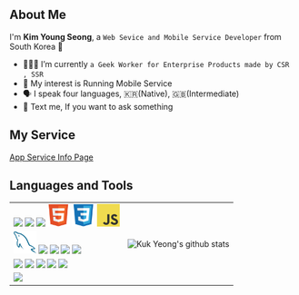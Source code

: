 ## About Me
I'm **Kim Young Seong**,  a `Web Sevice and Mobile Service Developer` from South Korea 🚀 <br>
- 👨🏻‍💻 I’m currently `a Geek Worker for Enterprise Products made by CSR , SSR`
- 🤔 My interest is Running Mobile Service
- 🗣 I speak four languages, 🇰🇷(Native), 🇬🇧(Intermediate)
- 💬 Text me, If you want to ask something

## My Service
[App Service Info Page](https://www.notion.so/11611a1b26054f89bc8cd457ce2f5836)


## Languages and Tools 
<table>
<tr>
<td>
<code><img height="40" src="https://cdn4.iconfinder.com/data/icons/logos-and-brands/512/181_Java_logo_logos-256.png"></code>
<code><img height="40" src="https://miro.medium.com/max/856/1*O68LbDvD5Dcsnez73M7v4Q.png"></code>
<code><img height="40" src="https://cdn0.iconfinder.com/data/icons/most-usable-logos/120/Android-512.png"></code>
<code><img height="40" src="https://raw.githubusercontent.com/devicons/devicon/master/icons/html5/html5-original.svg"></code>
<code><img height="40" src="https://raw.githubusercontent.com/devicons/devicon/master/icons/css3/css3-original.svg"></code>
<code><img height="40" src="https://raw.githubusercontent.com/github/explore/80688e429a7d4ef2fca1e82350fe8e3517d3494d/topics/javascript/javascript.png"></code>
</td>
<td rowspan="4">

![Kuk Yeong's github stats](https://github-readme-stats.vercel.app/api?username=ysk0951&show_icons=true)
</td>
</tr>

<tr>
<td>
<code><img height="40" src="https://raw.githubusercontent.com/devicons/devicon/master/icons/mysql/mysql-original.svg"></code>
<code><img height="40" src="https://upload.wikimedia.org/wikipedia/commons/thumb/3/3f/Git_icon.svg/1200px-Git_icon.svg.png"></code>
<code><img height="40" src="https://cdn4.iconfinder.com/data/icons/logos-and-brands/512/97_Docker_logo_logos-256.png"></code>
<code><img height="40" src="https://miro.medium.com/max/1084/1*L8UwJymGdpTh-jSXhDZO6g.png"></code>
<code><img height="40" src="https://user-images.githubusercontent.com/64457004/230895151-df651e7f-fce8-467e-90f0-8c5ae933ab9a.png"></code>
</td>
</tr>

<tr>
<td>
<code><img height="40" src="https://user-images.githubusercontent.com/64457004/230895240-e7686833-37dd-429a-b68b-9254e0f49245.png"></code>
<code><img height="40" src="https://user-images.githubusercontent.com/64457004/231157277-ec27a285-0544-4352-8bbb-4f14590b05ca.png"></code>
<code><img height="40" src="https://user-images.githubusercontent.com/64457004/231157414-fa90db29-0d48-4828-aacb-cf3e0f2f8bfe.png"></code>
<code><img height="40" src="https://user-images.githubusercontent.com/64457004/231157657-6794d38d-cf8c-403d-9119-5d99a281b7ee.png"></code>
<code><img height="40" src="https://user-images.githubusercontent.com/64457004/231193414-af880fed-bc1c-431e-8c94-2c86247a4f53.png"></code>



</td>
</tr>

<tr>
  <td>
    <code><img height="40" src="https://user-images.githubusercontent.com/64457004/231193608-61f846eb-c190-4e34-87f2-2a0752100093.png"></code>
  </td>
</tr>
</table>
